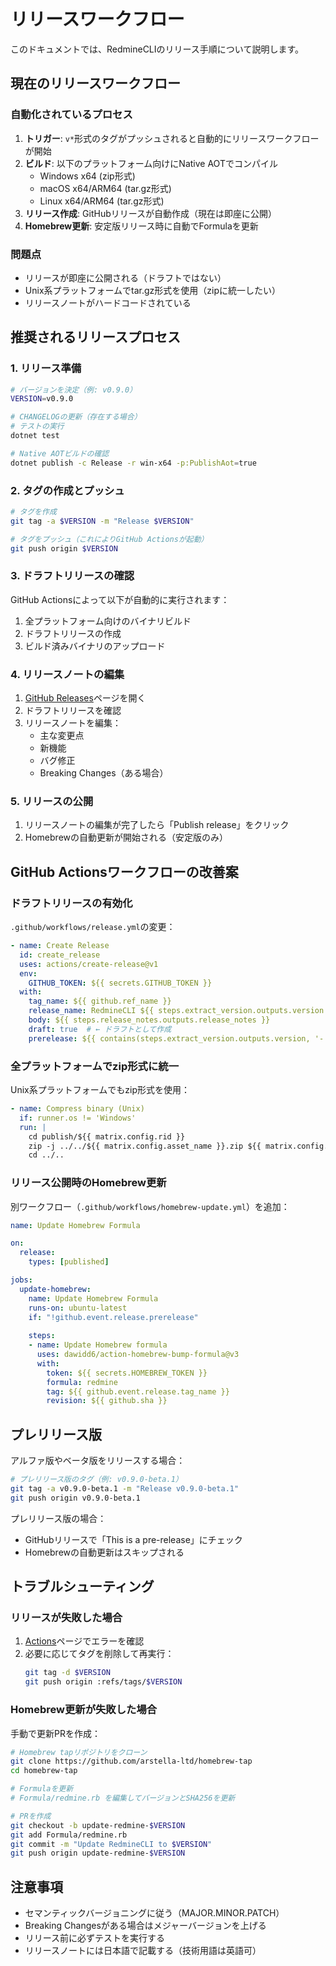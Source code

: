 # リリースワークフロー

このドキュメントでは、RedmineCLIのリリース手順について説明します。

## 現在のリリースワークフロー

### 自動化されているプロセス

1. **トリガー**: `v*`形式のタグがプッシュされると自動的にリリースワークフローが開始
2. **ビルド**: 以下のプラットフォーム向けにNative AOTでコンパイル
   - Windows x64 (zip形式)
   - macOS x64/ARM64 (tar.gz形式)
   - Linux x64/ARM64 (tar.gz形式)
3. **リリース作成**: GitHubリリースが自動作成（現在は即座に公開）
4. **Homebrew更新**: 安定版リリース時に自動でFormulaを更新

### 問題点

- リリースが即座に公開される（ドラフトではない）
- Unix系プラットフォームでtar.gz形式を使用（zipに統一したい）
- リリースノートがハードコードされている

## 推奨されるリリースプロセス

### 1. リリース準備

```bash
# バージョンを決定（例: v0.9.0）
VERSION=v0.9.0

# CHANGELOGの更新（存在する場合）
# テストの実行
dotnet test

# Native AOTビルドの確認
dotnet publish -c Release -r win-x64 -p:PublishAot=true
```

### 2. タグの作成とプッシュ

```bash
# タグを作成
git tag -a $VERSION -m "Release $VERSION"

# タグをプッシュ（これによりGitHub Actionsが起動）
git push origin $VERSION
```

### 3. ドラフトリリースの確認

GitHub Actionsによって以下が自動的に実行されます：

1. 全プラットフォーム向けのバイナリビルド
2. ドラフトリリースの作成
3. ビルド済みバイナリのアップロード

### 4. リリースノートの編集

1. [GitHub Releases](https://github.com/arstella-ltd/RedmineCLI/releases)ページを開く
2. ドラフトリリースを確認
3. リリースノートを編集：
   - 主な変更点
   - 新機能
   - バグ修正
   - Breaking Changes（ある場合）

### 5. リリースの公開

1. リリースノートの編集が完了したら「Publish release」をクリック
2. Homebrewの自動更新が開始される（安定版のみ）

## GitHub Actionsワークフローの改善案

### ドラフトリリースの有効化

`.github/workflows/release.yml`の変更：

```yaml
- name: Create Release
  id: create_release
  uses: actions/create-release@v1
  env:
    GITHUB_TOKEN: ${{ secrets.GITHUB_TOKEN }}
  with:
    tag_name: ${{ github.ref_name }}
    release_name: RedmineCLI ${{ steps.extract_version.outputs.version }}
    body: ${{ steps.release_notes.outputs.release_notes }}
    draft: true  # ← ドラフトとして作成
    prerelease: ${{ contains(steps.extract_version.outputs.version, '-') }}
```

### 全プラットフォームでzip形式に統一

Unix系プラットフォームでもzip形式を使用：

```yaml
- name: Compress binary (Unix)
  if: runner.os != 'Windows'
  run: |
    cd publish/${{ matrix.config.rid }}
    zip -j ../../${{ matrix.config.asset_name }}.zip ${{ matrix.config.output }}
    cd ../..
```

### リリース公開時のHomebrew更新

別ワークフロー（`.github/workflows/homebrew-update.yml`）を追加：

```yaml
name: Update Homebrew Formula

on:
  release:
    types: [published]

jobs:
  update-homebrew:
    name: Update Homebrew Formula
    runs-on: ubuntu-latest
    if: "!github.event.release.prerelease"
    
    steps:
    - name: Update Homebrew formula
      uses: dawidd6/action-homebrew-bump-formula@v3
      with:
        token: ${{ secrets.HOMEBREW_TOKEN }}
        formula: redmine
        tag: ${{ github.event.release.tag_name }}
        revision: ${{ github.sha }}
```

## プレリリース版

アルファ版やベータ版をリリースする場合：

```bash
# プレリリース版のタグ（例: v0.9.0-beta.1）
git tag -a v0.9.0-beta.1 -m "Release v0.9.0-beta.1"
git push origin v0.9.0-beta.1
```

プレリリース版の場合：
- GitHubリリースで「This is a pre-release」にチェック
- Homebrewの自動更新はスキップされる

## トラブルシューティング

### リリースが失敗した場合

1. [Actions](https://github.com/arstella-ltd/RedmineCLI/actions)ページでエラーを確認
2. 必要に応じてタグを削除して再実行：
   ```bash
   git tag -d $VERSION
   git push origin :refs/tags/$VERSION
   ```

### Homebrew更新が失敗した場合

手動で更新PRを作成：

```bash
# Homebrew tapリポジトリをクローン
git clone https://github.com/arstella-ltd/homebrew-tap
cd homebrew-tap

# Formulaを更新
# Formula/redmine.rb を編集してバージョンとSHA256を更新

# PRを作成
git checkout -b update-redmine-$VERSION
git add Formula/redmine.rb
git commit -m "Update RedmineCLI to $VERSION"
git push origin update-redmine-$VERSION
```

## 注意事項

- セマンティックバージョニングに従う（MAJOR.MINOR.PATCH）
- Breaking Changesがある場合はメジャーバージョンを上げる
- リリース前に必ずテストを実行する
- リリースノートには日本語で記載する（技術用語は英語可）